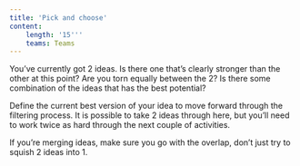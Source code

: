 ```yaml
---
title: 'Pick and choose'
content:
    length: '15'''
    teams: Teams
---
```


You’ve currently got 2 ideas. Is there one that’s clearly stronger than the other at this point? Are you torn equally between the 2? Is there some combination of the ideas that has the best potential?

Define the current best version of your idea to move forward through the filtering process. It is possible to take 2 ideas through here, but you’ll need to work twice as hard through the next couple of activities.

If you’re merging ideas, make sure you go with the overlap, don’t just try to squish 2 ideas into 1.